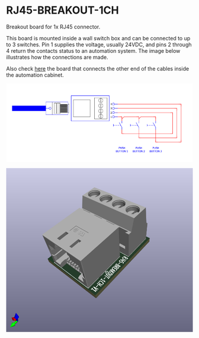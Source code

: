 # RJ45-BREAKOUT-1CH

Breakout board for 1x RJ45 connector.

This board is mounted inside a wall switch box and can be connected to up to 3 switches. Pin 1 supplies the voltage, usually 24VDC, and pins 2 through 4 return the contacts status to an automation system. The image below illustrates how the connections are made.

Also check [here](https://github.com/thermseekr/RJ45-breakout-8ch) the board that connects the other end of the cables inside the automation cabinet.

![alt text](https://github.com/thermseekr/RJ45-breakout-1ch/blob/main/V1/Conections.png "Switch connections")

![alt text](https://github.com/thermseekr/rj45-breakout-1ch/blob/main/V1/rj45-breakout-1ch-v1.png "RJ45-BREAKOUT-1CH")

